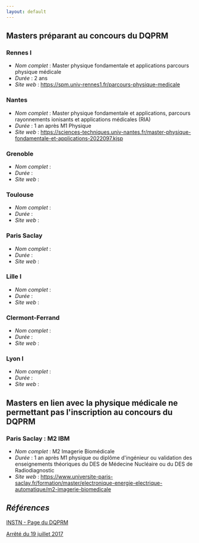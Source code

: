 ```yaml
---
layout: default
---
```

## Masters préparant au concours du DQPRM

### Rennes I
- *Nom complet* : Master physique fondamentale et applications parcours physique médicale
- *Durée* : 2 ans
- *Site web* : <https://spm.univ-rennes1.fr/parcours-physique-medicale>

### Nantes
- *Nom complet* : Master physique fondamentale et applications, parcours rayonnements ionisants et applications médicales (RIA)
- *Durée* : 1 an après M1 Physique
- *Site web* : <https://sciences-techniques.univ-nantes.fr/master-physique-fondamentale-et-applications-2022097.kjsp>

### Grenoble
- *Nom complet* :
- *Durée* :
- *Site web* :

### Toulouse
- *Nom complet* :
- *Durée* :
- *Site web* :

### Paris Saclay
- *Nom complet* :
- *Durée* :
- *Site web* :

### Lille I
- *Nom complet* :
- *Durée* :
- *Site web* :

### Clermont-Ferrand
- *Nom complet* :
- *Durée* :
- *Site web* :

### Lyon I
- *Nom complet* :
- *Durée* :
- *Site web* :

## Masters en lien avec la physique médicale ne permettant pas l'inscription au concours du DQPRM

### Paris Saclay : M2 IBM
- *Nom complet* : M2 Imagerie Biomédicale
- *Durée* : 1 an après M1 physique ou diplôme d'ingénieur ou validation des enseignements théoriques du DES de Médecine Nucléaire ou du DES de Radiodiagnostic
- *Site web* : <https://www.universite-paris-saclay.fr/formation/master/electronique-energie-electrique-automatique/m2-imagerie-biomedicale>

## *Références*
[INSTN - Page du DQPRM](http://www-instn.cea.fr/formations/diplomes-et-titres/liste-des-diplomes-et-titres/diplome-de-qualification-en-physique-radiologique-et-medicale-dqprm,13.html)

[Arrêté du 19 juillet 2017](https://www.legifrance.gouv.fr/jorf/id/JORFTEXT000035260451)
